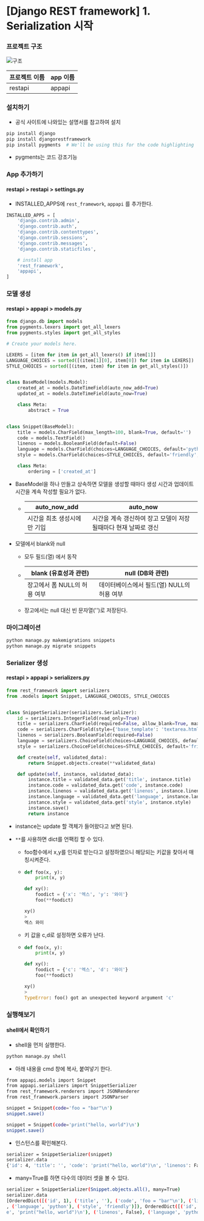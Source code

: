 # [Django REST framework] 1. Serialization 시작

### 프로젝트 구조

![구조](image/restapi01.png)

| 프로젝트 이름 | app 이름 |
| ------------- | -------- |
| restapi       | appapi   |

### 설치하기

- 공식 사이트에 나와있는 설명서를 참고하여 설치

```bash
pip install django
pip install djangorestframework
pip install pygments  # We'll be using this for the code highlighting
```

- pygments는 코드 강조기능 

### App 추가하기

#### restapi > restapi > settings.py

- INSTALLED_APPS에 `rest_framework`, `appapi` 를 추가한다.

```python
INSTALLED_APPS = [
    'django.contrib.admin',
    'django.contrib.auth',
    'django.contrib.contenttypes',
    'django.contrib.sessions',
    'django.contrib.messages',
    'django.contrib.staticfiles',

    # install app
    'rest_framework',
    'appapi',
]
```

### 모델 생성

#### restapi > appapi > models.py

```python
from django.db import models
from pygments.lexers import get_all_lexers
from pygments.styles import get_all_styles

# Create your models here.

LEXERS = [item for item in get_all_lexers() if item[1]]
LANGUAGE_CHOICES = sorted([(item[1][0], item[0]) for item in LEXERS])
STYLE_CHOICES = sorted([(item, item) for item in get_all_styles()])


class BaseModel(models.Model):
    created_at = models.DateTimeField(auto_now_add=True)
    updated_at = models.DateTimeField(auto_now=True)

    class Meta:
        abstract = True


class Snippet(BaseModel):
    title = models.CharField(max_length=100, blank=True, default='')
    code = models.TextField()
    linenos = models.BooleanField(default=False)
    language = models.CharField(choices=LANGUAGE_CHOICES, default='python', max_length=100)
    style = models.CharField(choices=STYLE_CHOICES, default='friendly', max_length=100)

    class Meta:
        ordering = ['created_at']
```

- BaseModel을 하나 만들고 상속하면 모델을 생성할 때마다 생성 시간과 업데이트 시간을 계속 작성할 필요가 없다.

  - | auto_now_add                | auto_now                                                     |
    | --------------------------- | ------------------------------------------------------------ |
    | 시간을 최초 생성시에만 기입 | 시간을 계속 갱신하여 장고 모델이 저장될때마다 현재 날짜로 갱신 |

- 모델에서 blank와 null

  - 모두 필드(열) 에서 동작

  - | blank (유효성과 관련)        | null (DB와 관련)                           |
    | ---------------------------- | ------------------------------------------ |
    | 장고에서 폼 NULL의 허용 여부 | 데이터베이스에서 필드(열) NULL의 허용 여부 |

  - 장고에서는 null 대신 빈 문자열('')로 저장된다.

### 마이그레이션

```python
python manage.py makemigrations snippets
python manage.py migrate snippets
```

### Serializer 생성

#### restapi > appapi > serializers.py

```python
from rest_framework import serializers
from .models import Snippet, LANGUAGE_CHOICES, STYLE_CHOICES


class SnippetSerializer(serializers.Serializer):
    id = serializers.IntegerField(read_only=True)
    title = serializers.CharField(required=False, allow_blank=True, max_length=100)
    code = serializers.CharField(style={'base_template': 'textarea.html'})
    linenos = serializers.BooleanField(required=False)
    language = serializers.ChoiceField(choices=LANGUAGE_CHOICES, default='python')
    style = serializers.ChoiceField(choices=STYLE_CHOICES, default='friendly')

    def create(self, validated_data):
        return Snippet.objects.create(**validated_data)

    def update(self, instance, validated_data):
        instance.title = validated_data.get('title', instance.title)
        instance.code = validated_data.get('code', instance.code)
        instance.linenos = validated_data.get('linenos', instance.linenos)
        instance.language = validated_data.get('language', instance.language)
        instance.style = validated_data.get('style', instance.style)
        instance.save()
        return instance
```

- instance는 update 할 객체가 들어왔다고 보면 된다.

- `**`를 사용하면 dict를 언팩킹 할 수 있다.

  - foo함수에서 x,y를 인자로 받는다고 설정하였으니 해당되는 키값을 찾아서 매칭시켜준다.

  - ```python
    def foo(x, y):
        print(x, y)
    
    def xy():
        foodict = {'x': '엑스', 'y': '와이'}
        foo(**foodict)
    
    xy()
    >
    엑스 와이
    ```

  - 키 값을 c,d로 설정하면 오류가 난다.

  - ```python
    def foo(x, y):
        print(x, y)
    
    def xy():
        foodict = {'c': '엑스', 'd': '와이'}
        foo(**foodict)
    
    xy()
    >
    TypeError: foo() got an unexpected keyword argument 'c'
    ```

### 실행해보기

#### shell에서 확인하기

- shell을 먼저 실행한다.

```bash
python manage.py shell
```

- 아래 내용을 cmd 창에 복사, 붙여넣기 한다.

```bash
from appapi.models import Snippet
from appapi.serializers import SnippetSerializer
from rest_framework.renderers import JSONRenderer
from rest_framework.parsers import JSONParser

snippet = Snippet(code='foo = "bar"\n')
snippet.save()

snippet = Snippet(code='print("hello, world")\n')
snippet.save()
```

- 인스턴스를 확인해본다.

```bash
serializer = SnippetSerializer(snippet)
serializer.data
{'id': 4, 'title': '', 'code': 'print("hello, world")\n', 'linenos': False, 'language': 'python', 'style': 'friendly'}
```

- many=True를 하면 다수의 데이터 셋을 볼 수 있다.

```bash
serializer = SnippetSerializer(Snippet.objects.all(), many=True)
serializer.data
[OrderedDict([('id', 1), ('title', ''), ('code', 'foo = "bar"\n'), ('linenos', False), ('language', 'python'), ('style', 'friendly')]), OrderedDict([('id', 2), ('title', ''), ('code', 'print("hello, world")\n'), ('linenos', False)
, ('language', 'python'), ('style', 'friendly')]), OrderedDict([('id', 3), ('title', ''), ('code', 'foo = "bar"\n'), ('linenos', False), ('language', 'python'), ('style', 'friendly')]), OrderedDict([('id', 4), ('title', ''), ('cod
e', 'print("hello, world")\n'), ('linenos', False), ('language', 'python'), ('style', 'friendly')])]
```

